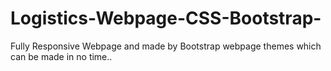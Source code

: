 # Logistics-Webpage-CSS-Bootstrap-
Fully Responsive Webpage and made by Bootstrap webpage themes which can be made in no time..
